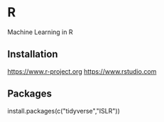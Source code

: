 # R
Machine Learning in R
## Installation
https://www.r-project.org
https://www.rstudio.com
## Packages
install.packages(c("tidyverse","ISLR"))

